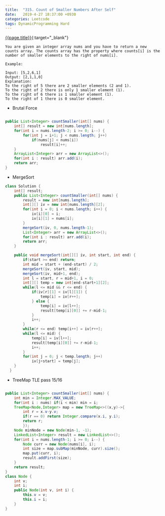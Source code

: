 ```yaml
---
title:  "315. Count of Smaller Numbers After Self"
date:   2019-4-27 18:37:00 +0930
categories: Leetcode
tags: DynamicProgramming Hard
---
```


[{{page.title}}](https://leetcode.com/problems/count-of-smaller-numbers-after-self/){:target="_blank"}

    You are given an integer array nums and you have to return a new counts array. The counts array has the property where counts[i] is the number of smaller elements to the right of nums[i].

    Example:

    Input: [5,2,6,1]
    Output: [2,1,1,0]
    Explanation:
    To the right of 5 there are 2 smaller elements (2 and 1).
    To the right of 2 there is only 1 smaller element (1).
    To the right of 6 there is 1 smaller element (1).
    To the right of 1 there is 0 smaller element.

* Brutal Force

```java

public List<Integer> countSmaller(int[] nums) {
    int[] result = new int[nums.length];
    for(int i = nums.length-2; i >= 0; i--) {
        for(int j = i+1; j < nums.length; j++)
            if(nums[j] < nums[i])
                result[i]++;
    }
    ArrayList<Integer> arr = new ArrayList<>();
    for(int i : result) arr.add(i);
    return arr;
}

```

* MergeSort

```java
class Solution {
    int[] result;
    public List<Integer> countSmaller(int[] nums) {
        result = new int[nums.length];
        int[][] iv = new int[nums.length][2];
        for(int i = 0; i < nums.length; i++) {
            iv[i][0] = i;
            iv[i][1] = nums[i];
        }
        mergeSort(iv, 0, nums.length-1);
        List<Integer> arr = new ArrayList<>();
        for(int i : result) arr.add(i);
        return arr;
    }

    public void mergeSort(int[][] iv, int start, int end) {
        if(start >= end) return;
        int mid = start + (end-start) / 2;
        mergeSort(iv, start, mid);
        mergeSort(iv, mid+1, end);
        int l = start, r = mid+1, i = 0;
        int[][] temp = new int[end-start+1][2];
        while(l <= mid && r <= end) {
            if(iv[r][1] < iv[l][1]) {
                temp[i] = iv[r++];
            } else {
                temp[i] = iv[l++];
                result[temp[i][0]] += r-mid-1;
            }
            i++;
        }
        while(r <= end) temp[i++] = iv[r++];
        while(l <= mid) {
            temp[i] = iv[l++];
            result[temp[i][0]] += r-mid-1;
            i++;
        }
        for(int j = 0; j < temp.length; j++)
            iv[j+start] = temp[j];
    }
  }
```

* TreeMap TLE pass 15/16

```java

public List<Integer> countSmaller(int[] nums) {
    int min = Integer.MAX_VALUE;
    for(int i : nums) if(i < min) min = i;
    TreeMap<Node,Integer> map = new TreeMap<>((x,y)->{
        int r = x.v-y.v;
        if(r == 0) return Integer.compare(x.i, y.i);
        return r;
        });
    Node minNode = new Node(min-1, -1);
    LinkedList<Integer> result = new LinkedList<>();
    for(int i = nums.length-1; i >= 0; i--) {
        Node curr = new Node(nums[i], i);
        int size = map.subMap(minNode, curr).size();
        map.put(curr, i);
        result.addFirst(size);
    }
    return result;
}
class Node {
    int v;
    int i;
    public Node(int v, int i) {
        this.v = v;
        this.i = i;
    }
}
```
